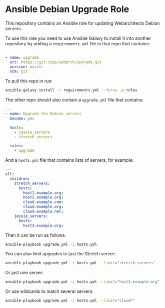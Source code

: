 # Ansible Debian Upgrade Role 

This repository contains an Ansible role for updating Webarchitects Debian servers.

To use this role you need to use Ansible Galaxy to install it into another repository by adding a `requirements.yml` file in that repo that contains:

```yml
---
- name: upgrade
  src: https://git.coop/webarch/upgrade.git
  version: master
  scm: git
```

To pull this repo in run:

```bash
ansible-galaxy install -r requirements.yml --force -p roles 
```

The other repo should also contain a `upgrade.yml` file that contains:

```yml
---
- name: Upgrade the Debian servers
  become: yes

  hosts:
    - jessie_servers
    - stretch_servers

  roles:
    - upgrade
```

And a `hosts.yml` file that contains lists of servers, for example:

```yml
---
all:
  children:
    stretch_servers:
      hosts:
        host1.example.org:
        host2.example.org:
        cloud.example.com:
        cloud.example.org:
        cloud.example.net:
    jessie_servers:
      hosts:
        host3.example.org:
```

Then it can be run as follows:

```bash
ansible-playbook upgrade.yml -i hosts.yml
```

You can also limit upgrades to just the Stretch server:

```bash
ansible-playbook upgrade.yml -i hosts.yml --limit="stretch_servers"
```

Or just one server:

```bash
ansible-playbook upgrade.yml -i hosts.yml --limit="host1.example.org"
```

Or use wildcards to match several servers:

```bash
ansible-playbook upgrade.yml -i hosts.yml --limit="cloud*"
```



